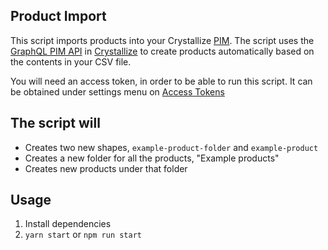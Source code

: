 ## Product Import

This script imports products into your Crystallize [PIM](https://crystallize.com/product/product-information-management). The script uses the [GraphQL PIM API](https://crystallize.com/api) in [Crystallize](https://crystallize.com) to create products automatically based on the contents in your CSV file.

You will need an access token, in order to be able to run this script. It can be obtained under settings menu on [Access Tokens](https://pim.crystallize.com/settings/access-tokens)

## The script will

- Creates two new shapes, `example-product-folder` and `example-product`
- Creates a new folder for all the products, "Example products"
- Creates new products under that folder

## Usage

1. Install dependencies
2. `yarn start` or `npm run start`
